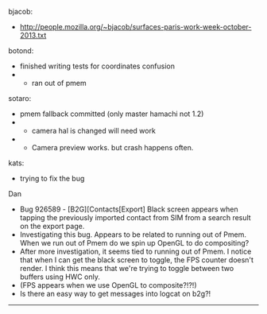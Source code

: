 bjacob:
* http://people.mozilla.org/~bjacob/surfaces-paris-work-week-october-2013.txt

botond:
* finished writing tests for coordinates confusion
* * ran out of pmem

sotaro:
* pmem fallback committed (only master hamachi not 1.2)
* * camera hal is changed will need work
* * Camera preview works. but crash happens often.

kats:
* trying to fix the bug

Dan
* Bug 926589 - [B2G][Contacts[Export] Black  screen appears when tapping the previously imported contact from SIM  from a search result on the export page.
* Investigating this bug. Appears to be related to running out of Pmem. When we run out of Pmem do we spin up OpenGL to do compositing?
* After more investigation, it seems tied to running out of Pmem. I notice that when I can get the black screen to toggle, the FPS counter doesn't render. I think this means that we're trying to toggle between two buffers using HWC only. 
* (FPS appears when we use OpenGL to composite?!?!)
* Is there an easy way to get messages into logcat on b2g?!

________________


